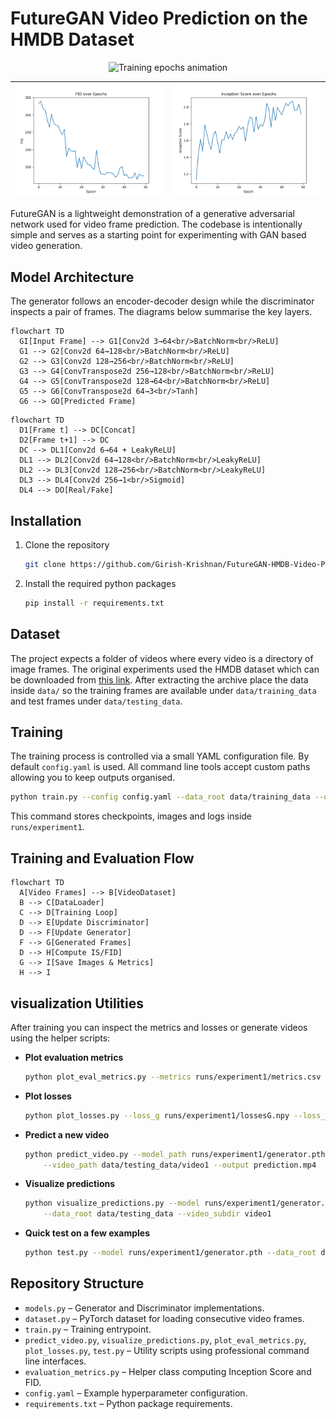 # FutureGAN Video Prediction on the HMDB Dataset

<div align="center">
  <img src="./media/epochs.gif" alt="Training epochs animation" />
</div>

|![](./media/fid.png)|![](./media/inception_score.png)|
|---|---|

FutureGAN is a lightweight demonstration of a generative adversarial network used for video frame prediction. The codebase is intentionally simple and serves as a starting point for experimenting with GAN based video generation.

## Model Architecture

The generator follows an encoder-decoder design while the discriminator inspects a pair of frames. The diagrams below summarise the key layers.

```mermaid
flowchart TD
  GI[Input Frame] --> G1[Conv2d 3→64<br/>BatchNorm<br/>ReLU]
  G1 --> G2[Conv2d 64→128<br/>BatchNorm<br/>ReLU]
  G2 --> G3[Conv2d 128→256<br/>BatchNorm<br/>ReLU]
  G3 --> G4[ConvTranspose2d 256→128<br/>BatchNorm<br/>ReLU]
  G4 --> G5[ConvTranspose2d 128→64<br/>BatchNorm<br/>ReLU]
  G5 --> G6[ConvTranspose2d 64→3<br/>Tanh]
  G6 --> GO[Predicted Frame]
```

```mermaid
flowchart TD
  D1[Frame t] --> DC[Concat]
  D2[Frame t+1] --> DC
  DC --> DL1[Conv2d 6→64 + LeakyReLU]
  DL1 --> DL2[Conv2d 64→128<br/>BatchNorm<br/>LeakyReLU]
  DL2 --> DL3[Conv2d 128→256<br/>BatchNorm<br/>LeakyReLU]
  DL3 --> DL4[Conv2d 256→1<br/>Sigmoid]
  DL4 --> DO[Real/Fake]
```
## Installation

1. Clone the repository
   ```bash
   git clone https://github.com/Girish-Krishnan/FutureGAN-HMDB-Video-Prediction
   ```
2. Install the required python packages
   ```bash
   pip install -r requirements.txt
   ```

## Dataset

The project expects a folder of videos where every video is a directory of image frames. The original experiments used the HMDB dataset which can be downloaded from [this link](https://drive.google.com/file/d/1yPMWhr_-4YZenPI_HRNoGVQGDsENKwKb/view). After extracting the archive place the data inside `data/` so the training frames are available under `data/training_data` and test frames under `data/testing_data`.

## Training

The training process is controlled via a small YAML configuration file. By default `config.yaml` is used. All command line tools accept custom paths allowing you to keep outputs organised.

```bash
python train.py --config config.yaml --data_root data/training_data --output_dir runs/experiment1
```

This command stores checkpoints, images and logs inside `runs/experiment1`.

## Training and Evaluation Flow

```mermaid
flowchart TD
  A[Video Frames] --> B[VideoDataset]
  B --> C[DataLoader]
  C --> D[Training Loop]
  D --> E[Update Discriminator]
  D --> F[Update Generator]
  F --> G[Generated Frames]
  D --> H[Compute IS/FID]
  G --> I[Save Images & Metrics]
  H --> I
```
## visualization Utilities

After training you can inspect the metrics and losses or generate videos using the helper scripts:

- **Plot evaluation metrics**
  ```bash
  python plot_eval_metrics.py --metrics runs/experiment1/metrics.csv --output_dir plots
  ```
- **Plot losses**
  ```bash
  python plot_losses.py --loss_g runs/experiment1/lossesG.npy --loss_d runs/experiment1/lossesD.npy
  ```
- **Predict a new video**
  ```bash
  python predict_video.py --model_path runs/experiment1/generator.pth \
      --video_path data/testing_data/video1 --output prediction.mp4
  ```
- **Visualize predictions**
  ```bash
  python visualize_predictions.py --model runs/experiment1/generator.pth \
      --data_root data/testing_data --video_subdir video1
  ```
- **Quick test on a few examples**
  ```bash
  python test.py --model runs/experiment1/generator.pth --data_root data/testing_data
  ```

## Repository Structure

- `models.py` &ndash; Generator and Discriminator implementations.
- `dataset.py` &ndash; PyTorch dataset for loading consecutive video frames.
- `train.py` &ndash; Training entrypoint.
- `predict_video.py`, `visualize_predictions.py`, `plot_eval_metrics.py`, `plot_losses.py`, `test.py` &ndash; Utility scripts using professional command line interfaces.
- `evaluation_metrics.py` &ndash; Helper class computing Inception Score and FID.
- `config.yaml` &ndash; Example hyperparameter configuration.
- `requirements.txt` &ndash; Python package requirements.

